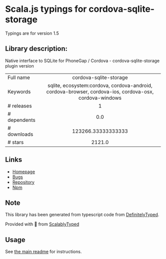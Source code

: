 
# Scala.js typings for cordova-sqlite-storage

Typings are for version 1.5

## Library description:
Native interface to SQLite for PhoneGap / Cordova - cordova-sqlite-storage plugin version

|                    |                 |
| ------------------ | :-------------: |
| Full name          | cordova-sqlite-storage |
| Keywords           | sqlite, ecosystem:cordova, cordova-android, cordova-browser, cordova-ios, cordova-osx, cordova-windows |
| # releases         | 1 |
| # dependents       | 0.0 |
| # downloads        | 123266.33333333333 |
| # stars            | 2121.0 |

## Links
- [Homepage](https://github.com/xpbrew/cordova-sqlite-storage)
- [Bugs](https://github.com/xpbrew/cordova-sqlite-storage/issues)
- [Repository](https://github.com/xpbrew/cordova-sqlite-storage)
- [Npm](https://www.npmjs.com/package/cordova-sqlite-storage)
    


## Note
This library has been generated from typescript code from [DefinitelyTyped](https://definitelytyped.org).

Provided with :purple_heart: from [ScalablyTyped](https://github.com/oyvindberg/ScalablyTyped)

## Usage
See [the main readme](../../readme.md) for instructions.


